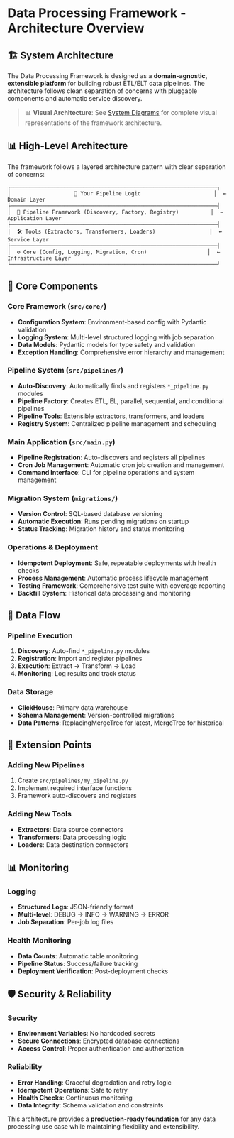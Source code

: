 # Data Processing Framework - Architecture Overview

## 🏗️ System Architecture

The Data Processing Framework is designed as a **domain-agnostic, extensible platform** for building robust ETL/ELT data pipelines. The architecture follows clean separation of concerns with pluggable components and automatic service discovery.

> 📊 **Visual Architecture**: See [System Diagrams](../diagrams/README.md) for complete visual representations of the framework architecture.

## 📊 High-Level Architecture

The framework follows a layered architecture pattern with clear separation of concerns:

```
┌─────────────────────────────────────────────────────────────────┐
│                    🎯 Your Pipeline Logic                       │  ← Domain Layer
├─────────────────────────────────────────────────────────────────┤
│  🔄 Pipeline Framework (Discovery, Factory, Registry)          │  ← Application Layer
├─────────────────────────────────────────────────────────────────┤
│  🛠️ Tools (Extractors, Transformers, Loaders)                 │  ← Service Layer
├─────────────────────────────────────────────────────────────────┤
│  ⚙️ Core (Config, Logging, Migration, Cron)                   │  ← Infrastructure Layer
└─────────────────────────────────────────────────────────────────┘
```

## 🧩 Core Components

### **Core Framework** (`src/core/`)
- **Configuration System**: Environment-based config with Pydantic validation
- **Logging System**: Multi-level structured logging with job separation
- **Data Models**: Pydantic models for type safety and validation
- **Exception Handling**: Comprehensive error hierarchy and management

### **Pipeline System** (`src/pipelines/`)
- **Auto-Discovery**: Automatically finds and registers `*_pipeline.py` modules
- **Pipeline Factory**: Creates ETL, EL, parallel, sequential, and conditional pipelines
- **Pipeline Tools**: Extensible extractors, transformers, and loaders
- **Registry System**: Centralized pipeline management and scheduling

### **Main Application** (`src/main.py`)
- **Pipeline Registration**: Auto-discovers and registers all pipelines
- **Cron Job Management**: Automatic cron job creation and management
- **Command Interface**: CLI for pipeline operations and system management

### **Migration System** (`migrations/`)
- **Version Control**: SQL-based database versioning
- **Automatic Execution**: Runs pending migrations on startup
- **Status Tracking**: Migration history and status monitoring

### **Operations & Deployment**
- **Idempotent Deployment**: Safe, repeatable deployments with health checks
- **Process Management**: Automatic process lifecycle management
- **Testing Framework**: Comprehensive test suite with coverage reporting
- **Backfill System**: Historical data processing and monitoring

## 🔄 Data Flow

### Pipeline Execution
1. **Discovery**: Auto-find `*_pipeline.py` modules
2. **Registration**: Import and register pipelines
3. **Execution**: Extract → Transform → Load
4. **Monitoring**: Log results and track status

### Data Storage
- **ClickHouse**: Primary data warehouse
- **Schema Management**: Version-controlled migrations
- **Data Patterns**: ReplacingMergeTree for latest, MergeTree for historical

## 🔧 Extension Points

### Adding New Pipelines
1. Create `src/pipelines/my_pipeline.py`
2. Implement required interface functions
3. Framework auto-discovers and registers

### Adding New Tools
- **Extractors**: Data source connectors
- **Transformers**: Data processing logic
- **Loaders**: Data destination connectors

## 📊 Monitoring

### Logging
- **Structured Logs**: JSON-friendly format
- **Multi-level**: DEBUG → INFO → WARNING → ERROR
- **Job Separation**: Per-job log files

### Health Monitoring
- **Data Counts**: Automatic table monitoring
- **Pipeline Status**: Success/failure tracking
- **Deployment Verification**: Post-deployment checks

## 🛡️ Security & Reliability

### Security
- **Environment Variables**: No hardcoded secrets
- **Secure Connections**: Encrypted database connections
- **Access Control**: Proper authentication and authorization

### Reliability
- **Error Handling**: Graceful degradation and retry logic
- **Idempotent Operations**: Safe to retry
- **Health Checks**: Continuous monitoring
- **Data Integrity**: Schema validation and constraints

This architecture provides a **production-ready foundation** for any data processing use case while maintaining flexibility and extensibility.
